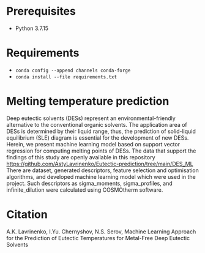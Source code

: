# Prerequisites
* Python 3.7.15
# Requirements
* `conda config --append channels conda-forge`
* `conda install --file requirements.txt`
# Melting temperature prediction
Deep eutectic solvents (DESs) represent an environmental-friendly alternative to the conventional organic solvents. The application area of DESs is determined by their liquid range, thus, the prediction of solid-liquid equilibrium (SLE) diagram is essential for the development of new DESs. Herein, we present machine learning model based on support vector regression for computing melting points of DESs. 
The data that support the findings of this study are openly available in this repository https://github.com/AstyLavrinenko/Eutectic-prediction/tree/main/DES_ML
There are dataset, generated descriptors, feature selection and optimisation algorithms, and developed machine learning model which were used in the project.
Such descriptors as sigma_moments, sigma_profiles, and infinite_dilution were calculated using COSMOtherm software.
# Citation
A.K. Lavrinenko, I.Yu. Chernyshov, N.S. Serov, Machine Learning Approach for the Prediction of Eutectic Temperatures for Metal-Free Deep Eutectic Solvents
